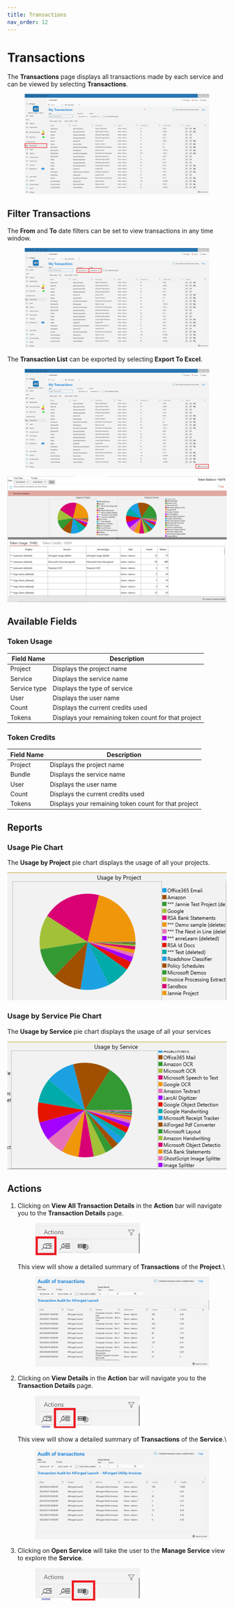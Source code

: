 ```yaml
---
title: Transactions
nav_order: 12
---
```


# Transactions

The **Transactions** page displays all transactions made by each service and can be viewed by selecting **Transactions**.

<figure><img src=".gitbook/assets/image (10).png" alt=""><figcaption></figcaption></figure>

## Filter Transactions

The **From** and **To** date filters can be set to view transactions in any time window.

<figure><img src=".gitbook/assets/image (11).png" alt=""><figcaption></figcaption></figure>

The **Transaction List** can be exported by selecting **Export To Excel**.

<figure><img src=".gitbook/assets/image (15).png" alt=""><figcaption></figcaption></figure>

![Transactions](<.gitbook/assets/transactions (1) (1) (1).png>)

## Available Fields

### Token Usage

| Field Name   | Description                                          |
| ------------ | ---------------------------------------------------- |
| Project      | Displays the project name                            |
| Service      | Displays the service name                            |
| Service type | Displays the type of service                         |
| User         | Displays the user name                               |
| Count        | Displays the current credits used                    |
| Tokens       | Displays your remaining token count for that project |

### Token Credits

| Field Name | Description                                          |
| ---------- | ---------------------------------------------------- |
| Project    | Displays the project name                            |
| Bundle     | Displays the service name                            |
| User       | Displays the user name                               |
| Count      | Displays the current credits used                    |
| Tokens     | Displays your remaining token count for that project |

## Reports

### Usage Pie Chart

The **Usage by Project** pie chart displays the usage of all your projects.

![transactions ussage](<.gitbook/assets/transaction-ussage (1) (1) (1).png>)

### Usage by Service Pie Chart

The **Usage by Service** pie chart displays the usage of all your services

![transactions ussage by service](<.gitbook/assets/transactions-byservice (1) (1) (1).png>)

## Actions

1.  Clicking on **View All Transaction Details** in the **Action** bar will navigate you to the **Transaction Details** page.

    <figure><img src=".gitbook/assets/image (3).png" alt=""><figcaption></figcaption></figure>

    This view will show a detailed summary of **Transactions** of the **Project**.\\

    <figure><img src=".gitbook/assets/image (1).png" alt=""><figcaption></figcaption></figure>
2.  Clicking on **View Details** in the **Action** bar will navigate you to the **Transaction Details** page.

    <figure><img src=".gitbook/assets/image (2).png" alt=""><figcaption></figcaption></figure>

    This view will show a detailed summary of **Transactions** of the **Service**.\\

    <figure><img src=".gitbook/assets/image.png" alt=""><figcaption></figcaption></figure>
3.  Clicking on **Open Service** will take the user to the **Manage Service** view to explore the **Service**.

    <figure><img src=".gitbook/assets/image (4).png" alt=""><figcaption><p><br></p></figcaption></figure>
